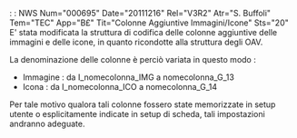  :  : NWS Num="000695" Date="20111216" Rel="V3R2" Atr="S. Buffoli" Tem="TEC" App="B£" Tit="Colonne Aggiuntive Immagini/Icone" Sts="20"
E' stata modificata la struttura di codifica delle colonne aggiuntive delle immagini e delle icone,
in quanto ricondotte alla struttura degli OAV.

La denominazione delle colonne è perciò variata in questo modo : 
-  Immagine :  da I_nomecolonna_IMG a nomecolonna_G_13
-  Icona :  da I_nomecolonna_ICO a nomecolonna_G_14

Per tale motivo qualora tali colonne fossero state memorizzate in setup utente o esplicitamente indicate in setup di scheda, tali impostazioni andranno adeguate.
